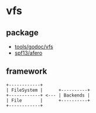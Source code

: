 # vfs

## package

- [tools/godoc/vfs](https://github.com/golang/tools/tree/master/godoc/vfs)
- [spf13/afero](https://github.com/spf13/afero)

## framework

```
+------------+      
| FileSystem |      +----------+
+------------+ <--- | Backends |
| File       |      +----------+
+------------+
```
